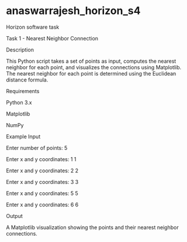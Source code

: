 # anaswarrajesh_horizon_s4
Horizon software task

Task 1 - Nearest Neighbor Connection

Description

This Python script takes a set of points as input, computes the nearest neighbor for each point, and visualizes the connections using Matplotlib. The nearest neighbor for each point is determined using the Euclidean distance formula.

Requirements

Python 3.x

Matplotlib

NumPy

Example Input

Enter number of points: 5

Enter x and y coordinates: 1 1

Enter x and y coordinates: 2 2

Enter x and y coordinates: 3 3

Enter x and y coordinates: 5 5

Enter x and y coordinates: 6 6

Output

A Matplotlib visualization showing the points and their nearest neighbor connections.

